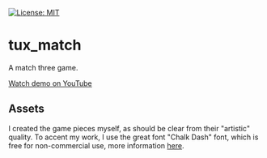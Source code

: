 [![License: MIT](https://img.shields.io/github/license/mercotui/tux_match?style=flat-square)](https://opensource.org/licenses/MIT)
# tux_match
A match three game.

 [Watch demo on YouTube](https://www.youtube.com/watch?v=-3QSgVSLt3M)


## Assets

I created the game pieces myself, as should be clear from their "artistic" quality.
To accent my work, I use the great font "Chalk Dash" font, which is free for non-commercial use, more information [here](https://www.dafont.com/chalk-dash.font).
